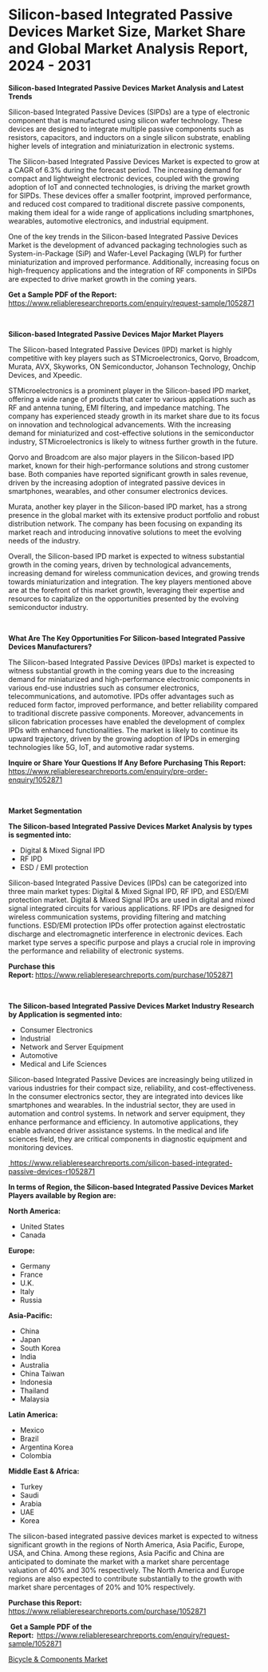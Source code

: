 <p><h1>Silicon-based Integrated Passive Devices Market Size, Market Share and Global Market Analysis Report, 2024 - 2031</h1></p><p><strong>Silicon-based Integrated Passive Devices Market Analysis and Latest Trends</strong></p>
<p><p>Silicon-based Integrated Passive Devices (SIPDs) are a type of electronic component that is manufactured using silicon wafer technology. These devices are designed to integrate multiple passive components such as resistors, capacitors, and inductors on a single silicon substrate, enabling higher levels of integration and miniaturization in electronic systems.</p><p>The Silicon-based Integrated Passive Devices Market is expected to grow at a CAGR of 6.3% during the forecast period. The increasing demand for compact and lightweight electronic devices, coupled with the growing adoption of IoT and connected technologies, is driving the market growth for SIPDs. These devices offer a smaller footprint, improved performance, and reduced cost compared to traditional discrete passive components, making them ideal for a wide range of applications including smartphones, wearables, automotive electronics, and industrial equipment.</p><p>One of the key trends in the Silicon-based Integrated Passive Devices Market is the development of advanced packaging technologies such as System-in-Package (SiP) and Wafer-Level Packaging (WLP) for further miniaturization and improved performance. Additionally, increasing focus on high-frequency applications and the integration of RF components in SIPDs are expected to drive market growth in the coming years.</p></p>
<p><strong>Get a Sample PDF of the Report:&nbsp;</strong> <a href="https://www.reliableresearchreports.com/enquiry/request-sample/1052871">https://www.reliableresearchreports.com/enquiry/request-sample/1052871</a></p>
<p>&nbsp;</p>
<p><strong>Silicon-based Integrated Passive Devices Major Market Players</strong></p>
<p><p>The Silicon-based Integrated Passive Devices (IPD) market is highly competitive with key players such as STMicroelectronics, Qorvo, Broadcom, Murata, AVX, Skyworks, ON Semiconductor, Johanson Technology, Onchip Devices, and Xpeedic.</p><p>STMicroelectronics is a prominent player in the Silicon-based IPD market, offering a wide range of products that cater to various applications such as RF and antenna tuning, EMI filtering, and impedance matching. The company has experienced steady growth in its market share due to its focus on innovation and technological advancements. With the increasing demand for miniaturized and cost-effective solutions in the semiconductor industry, STMicroelectronics is likely to witness further growth in the future.</p><p>Qorvo and Broadcom are also major players in the Silicon-based IPD market, known for their high-performance solutions and strong customer base. Both companies have reported significant growth in sales revenue, driven by the increasing adoption of integrated passive devices in smartphones, wearables, and other consumer electronics devices.</p><p>Murata, another key player in the Silicon-based IPD market, has a strong presence in the global market with its extensive product portfolio and robust distribution network. The company has been focusing on expanding its market reach and introducing innovative solutions to meet the evolving needs of the industry.</p><p>Overall, the Silicon-based IPD market is expected to witness substantial growth in the coming years, driven by technological advancements, increasing demand for wireless communication devices, and growing trends towards miniaturization and integration. The key players mentioned above are at the forefront of this market growth, leveraging their expertise and resources to capitalize on the opportunities presented by the evolving semiconductor industry.</p></p>
<p>&nbsp;</p>
<p><strong>What Are The Key Opportunities For Silicon-based Integrated Passive Devices Manufacturers?</strong></p>
<p><p>The Silicon-based Integrated Passive Devices (IPDs) market is expected to witness substantial growth in the coming years due to the increasing demand for miniaturized and high-performance electronic components in various end-use industries such as consumer electronics, telecommunications, and automotive. IPDs offer advantages such as reduced form factor, improved performance, and better reliability compared to traditional discrete passive components. Moreover, advancements in silicon fabrication processes have enabled the development of complex IPDs with enhanced functionalities. The market is likely to continue its upward trajectory, driven by the growing adoption of IPDs in emerging technologies like 5G, IoT, and automotive radar systems.</p></p>
<p><strong>Inquire or Share Your Questions If Any Before Purchasing This Report:</strong> <a href="https://www.reliableresearchreports.com/enquiry/pre-order-enquiry/1052871">https://www.reliableresearchreports.com/enquiry/pre-order-enquiry/1052871</a></p>
<p>&nbsp;</p>
<p><strong>Market Segmentation</strong></p>
<p><strong>The Silicon-based Integrated Passive Devices Market Analysis by types is segmented into:</strong></p>
<p><ul><li>Digital & Mixed Signal IPD</li><li>RF IPD</li><li>ESD / EMI protection</li></ul></p>
<p><p>Silicon-based Integrated Passive Devices (IPDs) can be categorized into three main market types: Digital & Mixed Signal IPD, RF IPD, and ESD/EMI protection market. Digital & Mixed Signal IPDs are used in digital and mixed signal integrated circuits for various applications. RF IPDs are designed for wireless communication systems, providing filtering and matching functions. ESD/EMI protection IPDs offer protection against electrostatic discharge and electromagnetic interference in electronic devices. Each market type serves a specific purpose and plays a crucial role in improving the performance and reliability of electronic systems.</p></p>
<p><strong>Purchase this Report:&nbsp;</strong><a href="https://www.reliableresearchreports.com/purchase/1052871">https://www.reliableresearchreports.com/purchase/1052871</a></p>
<p>&nbsp;</p>
<p><strong>The Silicon-based Integrated Passive Devices Market Industry Research by Application is segmented into:</strong></p>
<p><ul><li>Consumer Electronics</li><li>Industrial</li><li>Network and Server Equipment</li><li>Automotive</li><li>Medical and Life Sciences</li></ul></p>
<p><p>Silicon-based Integrated Passive Devices are increasingly being utilized in various industries for their compact size, reliability, and cost-effectiveness. In the consumer electronics sector, they are integrated into devices like smartphones and wearables. In the industrial sector, they are used in automation and control systems. In network and server equipment, they enhance performance and efficiency. In automotive applications, they enable advanced driver assistance systems. In the medical and life sciences field, they are critical components in diagnostic equipment and monitoring devices.</p></p>
<p><a href="https://www.reliableresearchreports.com/silicon-based-integrated-passive-devices-r1052871">&nbsp;https://www.reliableresearchreports.com/silicon-based-integrated-passive-devices-r1052871</a></p>
<p><strong>In terms of Region, the Silicon-based Integrated Passive Devices Market Players available by Region are:</strong></p>
<p>
    <p> <strong> North America: </strong>
        <ul>
            <li>United States</li>
            <li>Canada</li>
        </ul>
        </p> 
    <p> <strong> Europe: </strong>
        <ul>
            <li>Germany</li>
            <li>France</li>
            <li>U.K.</li>
            <li>Italy</li>
            <li>Russia</li>
        </ul>
        </p> 
    <p> <strong> Asia-Pacific: </strong>
        <ul>
            <li>China</li>
            <li>Japan</li>
            <li>South Korea</li>
            <li>India</li>
            <li>Australia</li>
            <li>China Taiwan</li>
            <li>Indonesia</li>
            <li>Thailand</li>
            <li>Malaysia</li>
        </ul>
        </p> 
    <p> <strong> Latin America: </strong>
        <ul>
            <li>Mexico</li>
            <li>Brazil</li>
            <li>Argentina Korea</li>
            <li>Colombia</li>
        </ul>
        </p> 
    <p> <strong> Middle East & Africa: </strong>
        <ul>
            <li>Turkey</li>
            <li>Saudi</li>
            <li>Arabia</li>
            <li>UAE</li>
            <li>Korea</li>
        </ul>
    </p>
    </p>
<p><p>The silicon-based integrated passive devices market is expected to witness significant growth in the regions of North America, Asia Pacific, Europe, USA, and China. Among these regions, Asia Pacific and China are anticipated to dominate the market with a market share percentage valuation of 40% and 30% respectively. The North America and Europe regions are also expected to contribute substantially to the growth with market share percentages of 20% and 10% respectively.</p></p>
<p><strong>Purchase this Report: </strong><a href="https://www.reliableresearchreports.com/purchase/1052871">https://www.reliableresearchreports.com/purchase/1052871</a></p>
<p>&nbsp;<strong>Get a Sample PDF of the Report:&nbsp;&nbsp;</strong><a href="https://www.reliableresearchreports.com/enquiry/request-sample/1052871">https://www.reliableresearchreports.com/enquiry/request-sample/1052871</a></p>
<p><strong></strong></p>
<p><p><a href="https://github.com/wybrqqeb6/Market-Research-Report-List-1/blob/main/bicycle-components-market.md">Bicycle & Components Market</a></p></p>